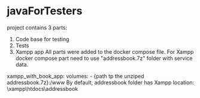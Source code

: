 # javaForTesters
project contains 3 parts: 
1) Code base for testing
2) Tests
3) Xampp app 
All parts were added to the docker compose file. 
For Xampp  docker compose part need to use "addressbook.7z" folder with service data.

xampp_with_book_app:
    volumes:
      - {path tp the unziped addressbook.7z}:/www
      By default, addressbook folder has Xampp location: \\xampp\htdocs\addressbook
